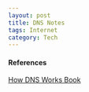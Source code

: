 ```yaml
---
layout: post
title: DNS Notes
tags: Internet
category: Tech
---
```


#### References ####
[How DNS Works Book](https://howdns.works/)  
